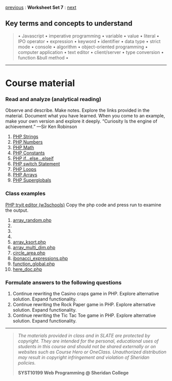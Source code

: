[previous](set06.md) 
: **Worksheet Set 7**
: [next](set08.md)


## Key terms and concepts to understand
> &bull; Javascript  &bull; imperative programming  &bull; variable  &bull; value  &bull; literal  &bull; IPO operator &bull; expression  &bull; keyword  &bull; identifier  &bull;  data type &bull; strict mode  &bull; console  &bull;  algorithm  &bull; object-oriented programming  &bull; computer application  &bull;  text editor  &bull; client/server  &bull;  type conversion  &bull; function &bull method &bull;
> 
---

# Course material

### Read and analyze (analytical reading)
Observe and describe. Make notes. Explore the links provided in the material. Document what you have learned. When you come to an example, make your own version and explore it deeply. “Curiosity Is the engine of achievement.” —Sir Ken Robinson
1. [PHP Strings](https://www.w3schools.com/php/php_string.asp)
2. [PHP Numbers](https://www.w3schools.com/php/php_numbers.asp)
3. [PHP Math](https://www.w3schools.com/php/php_math.asp)
4. [PHP Constants](https://www.w3schools.com/php/php_constants.asp)
5. [PHP if...else...elseif](https://www.w3schools.com/php/php_if_else.asp)
6. [PHP switch Statement](https://www.w3schools.com/php/php_switch.asp)
7. [PHP Loops](https://www.w3schools.com/php/php_looping.asp)
8. [PHP Arrays](https://www.w3schools.com/php/php_arrays.asp)
9. [PHP Superglobals](https://www.w3schools.com/php/php_superglobals.asp)


### Class examples
<a href="https://www.w3schools.com/php/phptryit.asp?filename=tryphp_intro" target="_blank">PHP tryit editor (w3schools)</a> Copy the php code and press run to examine the output.
1. [array_random.php](../set7/array_random.php) 
2. [](../set7/array_associative.php)
3. [](../set7/array_count.php)
4. [](../set7/array_indexed.php)
5. [array_ksort.php](../set7/array_ksort.php)
6. [array_multi_dim.php](../set7/array_multi_dim.php)
7. [circle_area.php](../set7/circle_area.php)
8. [ibonacci_expressions.php](../set7/ibonacci_expressions.php)
9. [function_global.php](../set7/function_global.php)
10. [here_doc.php](../set7/here_doc.php)



### Formulate answers to the following questions
1. Continue rewriting the Casino craps game in PHP. Explore alternative solution. Expand functionality.
2. Continue rewriting the Rock Paper game in PHP.  Explore alternative solution. Expand functionality.
3. Continue rewriting the Tic Tac Toe game in PHP.  Explore alternative solution. Expand functionality.


  
  
---
> *The materials provided in class and in SLATE are protected by copyright. They are intended for the personal, educational uses of students in this course and should not be shared externally or on websites such as Course Hero or OneClass. Unauthorized distribution may result in copyright infringement and violation of Sheridan policies.*
> 
> **SYST10199 Web Programming @ Sheridan College**
